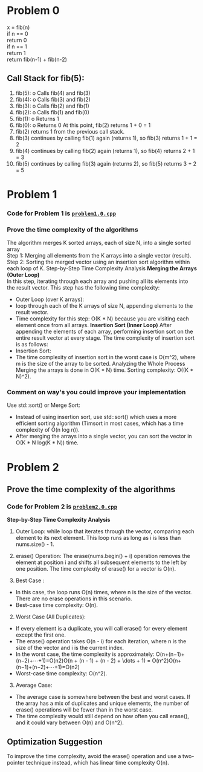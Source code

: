 # Problem 0
x = fib(n)</br>
    if n == 0</br>
        return 0</br>
    if n == 1</br>
         return 1</br>
    return fib(n-1) + fib(n-2)</br>


##  Call Stack for fib(5):
1.	fib(5):
o	Calls fib(4) and fib(3)
2.	fib(4):
o	Calls fib(3) and fib(2)
3.	fib(3):
o	Calls fib(2) and fib(1)
4.	fib(2):
o	Calls fib(1) and fib(0)
5.	fib(1):
o	Returns 1
6.	fib(0):
o	Returns 0
At this point, fib(2) returns 1 + 0 = 1
7.	fib(2) returns 1 from the previous call stack.
8.	fib(3) continues by calling fib(1) again (returns 1), so fib(3) returns 1 + 1 = 2
9.	fib(4) continues by calling fib(2) again (returns 1), so fib(4) returns 2 + 1 = 3
10.	fib(5) continues by calling fib(3) again (returns 2), so fib(5) returns 3 + 2 = 5


# Problem 1
### Code for Problem 1 is [`problem1.0.cpp`](problem1.0.cpp)</br>
### Prove the time complexity of the algorithms
The algorithm merges K sorted arrays, each of size N, into a single sorted array</br>
Step 1: Merging all elements from the K arrays into a single vector (result).</br>
Step 2: Sorting the merged vector using an insertion sort algorithm within each loop of K.
Step-by-Step Time Complexity Analysis
**Merging the Arrays (Outer Loop)**</br>
In this step, iterating through each array and pushing all its elements into the result vector. This step has the following time complexity:
*	Outer Loop (over K arrays):
*	loop through each of the K arrays of size N, appending elements to the result vector.
*	Time complexity for this step: O(K * N) because you are visiting each element once from all arrays.
**Insertion Sort (Inner Loop)**
After appending the elements of each array, performing insertion sort on the entire result vector at every stage. The time complexity of insertion sort is as follows:
*	Insertion Sort:
*	The time complexity of insertion sort in the worst case is O(m^2), where m is the size of the array to be sorted.
Analyzing the Whole Process
Merging the arrays is done in O(K * N) time.
Sorting complexity: O((K * N)^2).

### Comment on way's you could improve your implementation

Use std::sort() or Merge Sort:
* Instead of using insertion sort, use std::sort() which uses a more efficient sorting algorithm (Timsort in most cases, which has a time complexity of O(n log n)).
*	After merging the arrays into a single vector, you can sort the vector in O(K * N log(K * N)) time.

# Problem 2
## Prove the time complexity of the algorithms
### Code for Problem 2 is [`problem2.0.cpp`](problem2.0.cpp)</br>
**Step-by-Step Time Complexity Analysis**
1.	Outer Loop:
	while loop that iterates through the vector, comparing each element to its next element. This loop runs as long as i is less than nums.size() - 1.
2.	erase() Operation:
	The erase(nums.begin() + i) operation removes the element at position i and shifts all subsequent elements to the left by one position. The time complexity of erase() for a vector is O(n).

3. Best Case :
*	In this case, the loop runs O(n) times, where n is the size of the vector. There are no erase operations in this scenario.
*	Best-case time complexity: O(n).
2. Worst Case (All Duplicates):
*	If every element is a duplicate, you will call erase() for every element except the first one.
*	The erase() operation takes O(n - i) for each iteration, where n is the size of the vector and i is the current index.
*	In the worst case, the time complexity is approximately: O(n+(n−1)+(n−2)+⋯+1)=O(n2)O(n + (n - 1) + (n - 2) + \dots + 1) = O(n^2)O(n+(n−1)+(n−2)+⋯+1)=O(n2)
*	Worst-case time complexity: O(n^2).
3. Average Case:
*	The average case is somewhere between the best and worst cases. If the array has a mix of duplicates and unique elements, the number of erase() operations will be fewer than in the worst case.
*	The time complexity would still depend on how often you call erase(), and it could vary between O(n) and O(n^2).

## Optimization Suggestion
To improve the time complexity, avoid the erase() operation and use a two-pointer technique instead, which has linear time complexity O(n).

